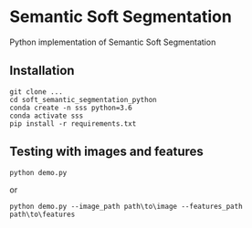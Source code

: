 # Semantic Soft Segmentation
Python implementation of Semantic Soft Segmentation


## Installation

```
git clone ...
cd soft_semantic_segmentation_python
conda create -n sss python=3.6
conda activate sss
pip install -r requirements.txt 
```

## Testing with images and features

```
python demo.py
```
or
```
python demo.py --image_path path\to\image --features_path path\to\features
```